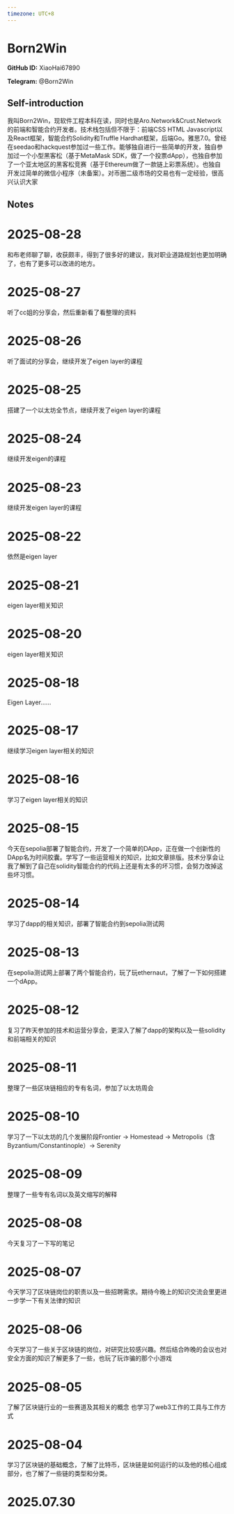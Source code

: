 ```yaml
---
timezone: UTC+8
---
```


# Born2Win

**GitHub ID:** XiaoHai67890

**Telegram:** @Born2Win

## Self-introduction

我叫Born2Win，现软件工程本科在读，同时也是Aro.Network&Crust.Network的前端和智能合约开发者。技术栈包括但不限于：前端CSS HTML Javascript以及React框架，智能合约Solidity和Truffle Hardhat框架，后端Go。雅思7.0。曾经在seedao和hackquest参加过一些工作。能够独自进行一些简单的开发，独自参加过一个小型黑客松（基于MetaMask SDK，做了一个投票dApp），也独自参加了一个亚太地区的黑客松竞赛（基于Ethereum做了一款链上彩票系统）。也独自开发过简单的微信小程序（未备案）。对币圈二级市场的交易也有一定经验，很高兴认识大家

## Notes

<!-- Content_START -->

# 2025-08-28
<!-- DAILY_CHECKIN_2025-08-28_START -->
和布老师聊了聊，收获颇丰，得到了很多好的建议，我对职业道路规划也更加明确了，也有了更多可以改进的地方。
<!-- DAILY_CHECKIN_2025-08-28_END -->


# 2025-08-27
<!-- DAILY_CHECKIN_2025-08-27_START -->
听了cc姐的分享会，然后重新看了看整理的资料
<!-- DAILY_CHECKIN_2025-08-27_END -->


# 2025-08-26
<!-- DAILY_CHECKIN_2025-08-26_START -->
听了面试的分享会，继续开发了eigen layer的课程
<!-- DAILY_CHECKIN_2025-08-26_END -->


# 2025-08-25
<!-- DAILY_CHECKIN_2025-08-25_START -->
搭建了一个以太坊全节点，继续开发了eigen layer的课程
<!-- DAILY_CHECKIN_2025-08-25_END -->


# 2025-08-24
<!-- DAILY_CHECKIN_2025-08-24_START -->
继续开发eigen的课程
<!-- DAILY_CHECKIN_2025-08-24_END -->


# 2025-08-23
<!-- DAILY_CHECKIN_2025-08-23_START -->
继续开发eigen layer的课程
<!-- DAILY_CHECKIN_2025-08-23_END -->


# 2025-08-22
<!-- DAILY_CHECKIN_2025-08-22_START -->
依然是eigen layer
<!-- DAILY_CHECKIN_2025-08-22_END -->

# 2025-08-21

eigen layer相关知识

# 2025-08-20

eigen layer相关知识

# 2025-08-18

Eigen Layer……

# 2025-08-17

继续学习eigen layer相关的知识

# 2025-08-16

学习了eigen layer相关的知识

# 2025-08-15

今天在sepolia部署了智能合约，开发了一个简单的DApp，正在做一个创新性的DApp名为时间胶囊。学写了一些运营相关的知识，比如文章排版。技术分享会让我了解到了自己在solidity智能合约的代码上还是有太多的坏习惯，会努力改掉这些坏习惯。

# 2025-08-14

学习了dapp的相关知识，部署了智能合约到sepolia测试网

# 2025-08-13

在sepolia测试网上部署了两个智能合约，玩了玩ethernaut，了解了一下如何搭建一个dApp。

# 2025-08-12

复习了昨天参加的技术和运营分享会，更深入了解了dapp的架构以及一些solidity和前端相关的知识

# 2025-08-11

整理了一些区块链相应的专有名词，参加了以太坊周会

# 2025-08-10

学习了一下以太坊的几个发展阶段Frontier → Homestead → Metropolis（含Byzantium/Constantinople）→ Serenity

# 2025-08-09

整理了一些专有名词以及英文缩写的解释

# 2025-08-08

今天复习了一下写的笔记

# 2025-08-07

今天学习了区块链岗位的职责以及一些招聘需求。期待今晚上的知识交流会里更进一步学一下有关法律的知识

# 2025-08-06

今天学习了一些关于区块链的岗位，对研究比较感兴趣。然后结合昨晚的会议也对安全方面的知识了解更多了一些，也玩了玩诈骗的那个小游戏

# 2025-08-05

了解了区块链行业的一些赛道及其相关的概念
也学习了web3工作的工具与工作方式

# 2025-08-04

学习了区块链的基础概念，了解了比特币，区块链是如何运行的以及他的核心组成部分，也了解了一些链的类型和分类。


# 2025.07.30


<!-- Content_END -->
